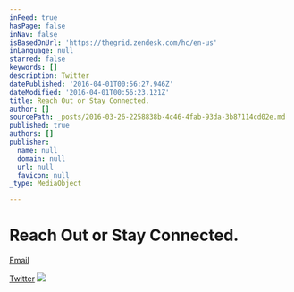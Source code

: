 ```yaml
---
inFeed: true
hasPage: false
inNav: false
isBasedOnUrl: 'https://thegrid.zendesk.com/hc/en-us'
inLanguage: null
starred: false
keywords: []
description: Twitter
datePublished: '2016-04-01T00:56:27.946Z'
dateModified: '2016-04-01T00:56:23.121Z'
title: Reach Out or Stay Connected.
author: []
sourcePath: _posts/2016-03-26-2258838b-4c46-4fab-93da-3b87114cd02e.md
published: true
authors: []
publisher:
  name: null
  domain: null
  url: null
  favicon: null
_type: MediaObject

---
```

# Reach Out or Stay Connected.

[Email][0]

[Twitter][1]
![](https://the-grid-user-content.s3-us-west-2.amazonaws.com/1855c4ad-43ab-470e-a0df-ab97137d59a9.jpg)

[0]: http://www.123contactform.com/form-1831865/Contact-Form
[1]: https://twitter.com/thegrid
